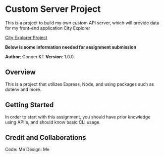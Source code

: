 # Custom Server Project

This is a project to build my own custom API server, which will provide data for my front-end application City Explorer

[City Explorer Project](https://github.com/ConnerKT/city-explorer)

**Below is some information needed for assignment submission**

**Author**: Conner KT
**Version**: 1.0.0 

## Overview

This is a project that utilizes Express, Node, and using packages such as dotenv and more.
## Getting Started

In order to start with this assignment, you should have prior knowledge using API's, and should know basic CLI usage.

## Credit and Collaborations

Code: Me
Design: Me
